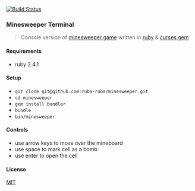 [![Build Status](https://travis-ci.org/ruba-ruba/minesweeper.svg?branch=master)](https://travis-ci.org/ruba-ruba/minesweeper)

### Minesweeper Terminal
  > Console version of [minesweeper game](https://en.wikipedia.org/wiki/Microsoft_Minesweeper) written in [ruby](https://www.ruby-lang.org/en/) & [curses gem](https://github.com/ruby/curses)

#### Requirements

  - ruby 2.4.1

#### Setup

  - `git clone git@github.com:ruba-ruba/minesweeper.git`
  - `cd minesweeper`
  - `gem install bundler`
  - `bundle`
  - `bin/minesweeper`

#### Controls

  - use arrow keys to move over the mineboard
  - use space to mark cell as a bomb
  - use enter to open the cell

#### License

[MIT](https://opensource.org/licenses/MIT)

